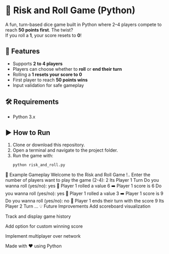 # 🎲 Risk and Roll Game (Python)

A fun, turn-based dice game built in Python where 2–4 players compete to reach **50 points first**. The twist?  
If you roll a **1**, your score resets to **0**!  

## 🚀 Features
- Supports **2 to 4 players**
- Players can choose whether to **roll** or **end their turn**
- Rolling a **1 resets your score to 0**
- First player to reach **50 points wins**
- Input validation for safe gameplay

## 🛠️ Requirements
- Python 3.x

## ▶️ How to Run
1. Clone or download this repository.
2. Open a terminal and navigate to the project folder.
3. Run the game with:
   ```bash
   python risk_and_roll.py
   
📝 Example Gameplay
Welcome to the Risk and Roll Game !..
Enter the number of players want to play the game (2-4): 2
Its Player 1 Turn 
Do you wanna roll (yes/no): yes
🎲 Player 1 rolled a value 6
➡️ Player 1 score is 6
Do you wanna roll (yes/no): yes
🎲 Player 1 rolled a value 3
➡️ Player 1 score is 9
Do you wanna roll (yes/no): no
🔄 Player 1 ends their turn with the score 9
Its Player 2 Turn ...
💡 Future Improvements
Add scoreboard visualization

Track and display game history

Add option for custom winning score

Implement multiplayer over network

Made with ❤️ using Python

